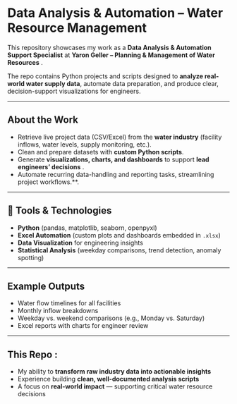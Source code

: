 
#  Data Analysis & Automation – Water Resource Management

This repository showcases my work as a **Data Analysis & Automation Support Specialist** at
**Yaron Geller – Planning & Management of Water Resources** .

The repo contains Python projects and scripts designed to **analyze real-world water supply data**, automate data preparation, and produce clear, decision-support visualizations for engineers.

---

##  About the Work

*  Retrieve live project data (CSV/Excel) from the **water industry** (facility inflows, water levels, supply monitoring, etc.).
*  Clean and prepare datasets with **custom Python scripts**.
*  Generate **visualizations, charts, and dashboards** to support **lead engineers’ decisions** .
*  Automate recurring data-handling and reporting tasks, streamlining project workflows.**.

---



## 🔧 Tools & Technologies

* **Python** (pandas, matplotlib, seaborn, openpyxl)
* **Excel Automation** (custom plots and dashboards embedded in `.xlsx`)
* **Data Visualization** for engineering insights
* **Statistical Analysis** (weekday comparisons, trend detection, anomaly spotting)

---

##  Example Outputs

*  Water flow timelines for all facilities
*  Monthly inflow breakdowns
*  Weekday vs. weekend comparisons (e.g., Monday vs. Saturday)
*  Excel reports with charts for engineer review

---

##  This Repo :

* My ability to **transform raw industry data into actionable insights**
* Experience building **clean, well-documented analysis scripts**
* A focus on **real-world impact** — supporting critical water resource decisions


